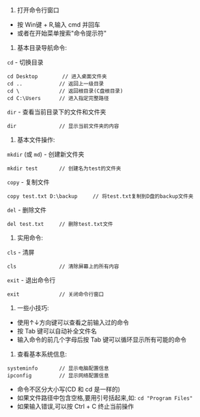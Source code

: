 1. 打开命令行窗口

- 按 Win键 + R,输入 cmd 并回车
- 或者在开始菜单搜索"命令提示符"

1. 基本目录导航命令:

`cd` - 切换目录

```Plain
cd Desktop        // 进入桌面文件夹
cd ..            // 返回上一级目录
cd \             // 返回根目录(C盘根目录)
cd C:\Users      // 进入指定完整路径
```

`dir` - 查看当前目录下的文件和文件夹

```Plain
dir              // 显示当前文件夹的内容
```

1. 基本文件操作:

`mkdir` (或 `md`) - 创建新文件夹

```Plain
mkdir test       // 创建名为test的文件夹
```

`copy` - 复制文件

```Plain
copy test.txt D:\backup     // 将test.txt复制到D盘的backup文件夹
```

`del` - 删除文件

```Plain
del test.txt     // 删除test.txt文件
```

1. 实用命令:

`cls` - 清屏

```Plain
cls              // 清除屏幕上的所有内容
```

`exit` - 退出命令行

```Plain
exit             // 关闭命令行窗口
```

1. 一些小技巧:

- 使用↑↓方向键可以查看之前输入过的命令
- 按 Tab 键可以自动补全文件名
- 输入命令的前几个字母后按 Tab 键可以循环显示所有可能的命令

1. 查看基本系统信息:

```Plain
systeminfo       // 显示电脑配置信息
ipconfig         // 显示网络配置信息
```

- 命令不区分大小写(CD 和 cd 是一样的)
- 如果文件路径中包含空格,要用引号括起来,如: `cd "Program Files"`
- 如果输入错误,可以按 Ctrl + C 终止当前操作